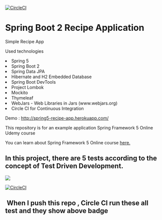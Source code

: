 [![CircleCI](https://circleci.com/gh/ramazan/Spring5-Recipe-App.svg?style=svg)](https://circleci.com/gh/ramazan/Spring5-Recipe-App)

# Spring Boot 2  Recipe Application

Simple Recipe App
 
 Used technologies 
  <li>Spring 5
  <li> Spring Boot 2 
  <li>Spring Data JPA 
  <li> Hibernate and H2 Embedded Database
  <li>Spring Boot DevTools 
  <li>Project Lombok
  <li> Mockito  
  <li>Thymeleaf 
  <li>WebJars - Web Libraries in Jars (www.webjars.org) 
  <li>Circle CI for Continuous Integration

Demo : http://spring5-recipe-app.herokuapp.com/

This repository is for an example application Spring Framework 5 Online Udemy course 

You can learn about Spring Framework 5 Online course [here.](https://go.springframework.guru/spring-framework-5-online-course)

## In this project, there are 5 tests according to the concept of Test Driven Development.

<img src="https://image.ibb.co/dj38b6/Screen_Shot_2018_02_04_at_01_05_34.png"/>

[![CircleCI](https://circleci.com/gh/ramazan/Spring5-Recipe-App.svg?style=svg)](https://circleci.com/gh/ramazan/Spring5-Recipe-App)

##  When I push this repo , Circle CI run these all test and they show above badge

